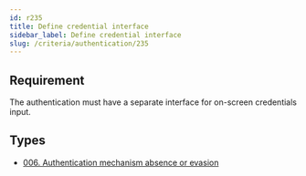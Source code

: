 ```yaml
---
id: r235
title: Define credential interface
sidebar_label: Define credential interface
slug: /criteria/authentication/235
---
```


## Requirement

The authentication must have a separate interface for on-screen credentials
input.

## Types

- [006. Authentication mechanism absence or evasion](/types/006)
